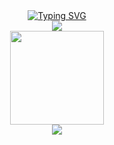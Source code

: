 <div align="center">
<a href="https://git.io/typing-svg"><img src="https://readme-typing-svg.demolab.com?font=&weight=500&size=27&duration=700&pause=2000&color=DF0F5A&background=FFFFFF00&width=480&height=63&lines=%E7%A7%81%E3%81%AF%E4%B8%80%E9%9B%AA%E3%81%A7%E3%81%99%E3%80%82;%E4%B8%80%E9%9B%AA%E3%81%AF%E3%80%8C%E3%81%8B%E3%81%9A%E3%82%86%E3%81%8D%E3%80%8D%E3%81%A8%E8%A8%80%E3%81%86%E8%AA%AD%E3%81%BF%E6%96%B9%E3%81%A7%E3%81%99%E3%80%82" alt="Typing SVG"/></div>
<div align="center">
  <img src= "https://www.codewars.com/users/kazuyuki/badges/small">
</div>
<div align="center"><img src= "https://github-readme-stats.vercel.app/api?username=kazuyuki07&show_icons=true&theme=merko" height="150"/></div>
<div align="center">
  <img src="https://quotes-github-readme.vercel.app/api?type=horizontal&theme=algolia&quote=夢がなかったですから、生活が無理でした。&author=一雪"/>
</div>
